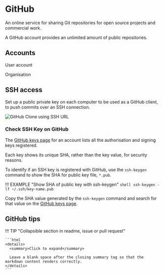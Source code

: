 # GitHub

An online service for sharing Git repositories for open source projects and commercial work.

A GitHub account provides an unlimited amount of public repositories.

## Accounts

User account

Organisation

## SSH access

Set up a public private key on each computer to be used as a GitHub client, to push commits over an SSH connection.

![GitHub Clone using SSH URL](https://raw.githubusercontent.com/practicalli/graphic-design/live/github/screenshot/github-clone-ssh-spacemacs.png)


### Check SSH Key on GitHub

The [GitHub keys page](https://github.com/settings/keys) for an account lists all the authorisation and signing keys registered.

Each key shows its unique SHA, rather than the key value, for security reasons.

To identify if an SSH key is registered with GitHub, use the `ssh-keygen` command to show the SHA for public key file, `*.pub`.

!!! EXAMPLE "Show SHA of public key with ssh-keygen"
    ```shell
    ssh-keygen -lf ~/.ssh/key-name.pub
    ```

Copy the SHA value generated by the `ssh-keygen` command and search for that value on the [GitHub keys page](https://github.com/settings/keys).




## GitHub tips

!!! TIP "Collapsible section in readme, issue or pull request"

    ```html
    <details>
      <summary>Click to expand</summary>

      Leave a blank space after the closing summary tag so that the markdown content renders correctly.
    </details>
    ```
